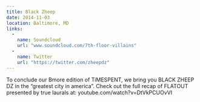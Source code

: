 ```yaml
---
title: Black Zheep
date: 2014-11-03
location: Baltimore, MD
links:
  -
    name: Soundcloud
    url: "www.soundcloud.com/7th-floor-villains"
  -
    name: Twitter
    url: "https://twitter.com/zheepdz"
---
```


To conclude our Bmore edition of TiMESPENT, we bring you BLACK ZHEEP DZ in the “greatest city in america”. Check out the full recap of FLATOUT presented by true laurals at: youtube.com/watch?v=DtVkPCUOvVI
